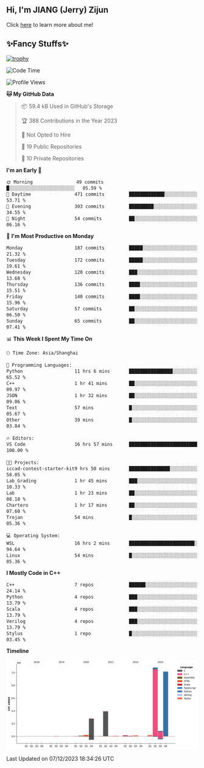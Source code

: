 ## Hi, I'm JIANG (Jerry) Zijun

Click [here](https://jzjerry.github.io/about/) to learn more about me!

## ✨Fancy Stuffs✨
[![trophy](https://github-profile-trophy.vercel.app/?username=jzjerry&theme=onedark)](https://github.com/ryo-ma/github-profile-trophy)
<!--START_SECTION:waka-->
![Code Time](http://img.shields.io/badge/Code%20Time-150%20hrs%2052%20mins-blue)

![Profile Views](http://img.shields.io/badge/Profile%20Views-5-blue)

**🐱 My GitHub Data** 

> 📦 59.4 kB Used in GitHub's Storage 
 > 
> 🏆 388 Contributions in the Year 2023
 > 
> 🚫 Not Opted to Hire
 > 
> 📜 19 Public Repositories 
 > 
> 🔑 10 Private Repositories 
 > 
**I'm an Early 🐤** 

```text
🌞 Morning                49 commits          █░░░░░░░░░░░░░░░░░░░░░░░░   05.59 % 
🌆 Daytime                471 commits         █████████████░░░░░░░░░░░░   53.71 % 
🌃 Evening                303 commits         █████████░░░░░░░░░░░░░░░░   34.55 % 
🌙 Night                  54 commits          ██░░░░░░░░░░░░░░░░░░░░░░░   06.16 % 
```
📅 **I'm Most Productive on Monday** 

```text
Monday                   187 commits         █████░░░░░░░░░░░░░░░░░░░░   21.32 % 
Tuesday                  172 commits         █████░░░░░░░░░░░░░░░░░░░░   19.61 % 
Wednesday                120 commits         ███░░░░░░░░░░░░░░░░░░░░░░   13.68 % 
Thursday                 136 commits         ████░░░░░░░░░░░░░░░░░░░░░   15.51 % 
Friday                   140 commits         ████░░░░░░░░░░░░░░░░░░░░░   15.96 % 
Saturday                 57 commits          ██░░░░░░░░░░░░░░░░░░░░░░░   06.50 % 
Sunday                   65 commits          ██░░░░░░░░░░░░░░░░░░░░░░░   07.41 % 
```


📊 **This Week I Spent My Time On** 

```text
🕑︎ Time Zone: Asia/Shanghai

💬 Programming Languages: 
Python                   11 hrs 6 mins       ████████████████░░░░░░░░░   65.52 % 
C++                      1 hr 41 mins        ██░░░░░░░░░░░░░░░░░░░░░░░   09.97 % 
JSON                     1 hr 32 mins        ██░░░░░░░░░░░░░░░░░░░░░░░   09.06 % 
Text                     57 mins             █░░░░░░░░░░░░░░░░░░░░░░░░   05.67 % 
Other                    39 mins             █░░░░░░░░░░░░░░░░░░░░░░░░   03.84 % 

🔥 Editors: 
VS Code                  16 hrs 57 mins      █████████████████████████   100.00 % 

🐱‍💻 Projects: 
iccad-contest-starter-kit9 hrs 50 mins       ███████████████░░░░░░░░░░   58.05 % 
Lab_Grading              1 hr 45 mins        ███░░░░░░░░░░░░░░░░░░░░░░   10.33 % 
Lab                      1 hr 23 mins        ██░░░░░░░░░░░░░░░░░░░░░░░   08.18 % 
Chartero                 1 hr 17 mins        ██░░░░░░░░░░░░░░░░░░░░░░░   07.60 % 
Trojan                   54 mins             █░░░░░░░░░░░░░░░░░░░░░░░░   05.36 % 

💻 Operating System: 
WSL                      16 hrs 2 mins       ████████████████████████░   94.64 % 
Linux                    54 mins             █░░░░░░░░░░░░░░░░░░░░░░░░   05.36 % 
```

**I Mostly Code in C++** 

```text
C++                      7 repos             ██████░░░░░░░░░░░░░░░░░░░   24.14 % 
Python                   4 repos             ███░░░░░░░░░░░░░░░░░░░░░░   13.79 % 
Scala                    4 repos             ███░░░░░░░░░░░░░░░░░░░░░░   13.79 % 
Verilog                  4 repos             ███░░░░░░░░░░░░░░░░░░░░░░   13.79 % 
Stylus                   1 repo              █░░░░░░░░░░░░░░░░░░░░░░░░   03.45 % 
```



**Timeline**

![Lines of Code chart](https://raw.githubusercontent.com/Jzjerry/Jzjerry/main/assets/bar_graph.png)


 Last Updated on 07/12/2023 18:34:26 UTC
<!--END_SECTION:waka-->
